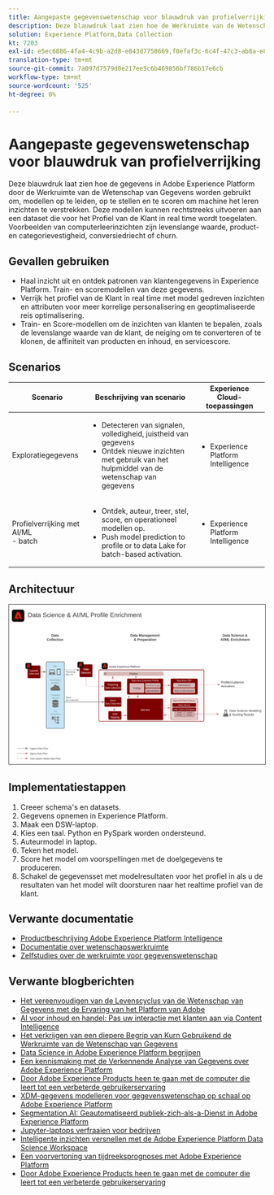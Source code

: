 ```yaml
---
title: Aangepaste gegevenswetenschap voor blauwdruk van profielverrijking
description: Deze blauwdruk laat zien hoe de Werkruimte van de Wetenschap van Gegevens van Adobe Experience Platform gegevens binnen Experience Platform kan gebruiken om, modellen op te leiden, op te stellen en te scoren om machine het leren inzichten van de gegevens te verstrekken.
solution: Experience Platform,Data Collection
kt: 7203
exl-id: e5ec6886-4fa4-4c9b-a2d8-e843d7758669,f0efaf3c-6c4f-47c3-ab8a-e8e146dd071c
translation-type: tm+mt
source-git-commit: 7a097d7579d0e217ee5c6b469856bf786b17e6cb
workflow-type: tm+mt
source-wordcount: '525'
ht-degree: 0%

---
```


# Aangepaste gegevenswetenschap voor blauwdruk van profielverrijking

Deze blauwdruk laat zien hoe de gegevens in Adobe Experience Platform door de Werkruimte van de Wetenschap van Gegevens worden gebruikt om, modellen op te leiden, op te stellen en te scoren om machine het leren inzichten te verstrekken. Deze modellen kunnen rechtstreeks uitvoeren aan een dataset die voor het Profiel van de Klant in real time wordt toegelaten. Voorbeelden van computerleerinzichten zijn levenslange waarde, product- en categorievestigheid, conversiedriecht of churn.

## Gevallen gebruiken

* Haal inzicht uit en ontdek patronen van klantengegevens in Experience Platform. Train- en scoremodellen van deze gegevens.
* Verrijk het profiel van de Klant in real time met model gedreven inzichten en attributen voor meer korrelige personalisering en geoptimaliseerde reis optimalisering.
* Train- en Score-modellen om de inzichten van klanten te bepalen, zoals de levenslange waarde van de klant, de neiging om te converteren of te klonen, de affiniteit van producten en inhoud, en servicescore.

## Scenarios

| Scenario | Beschrijving van scenario | Experience Cloud-toepassingen |
|---|---|---|
| Exploratiegegevens | <ul><li>Detecteren van signalen, volledigheid, juistheid van gegevens</li><li>Ontdek nieuwe inzichten met gebruik van het hulpmiddel van de wetenschap van gegevens</li></ul> | <ul><li>Experience Platform Intelligence</li></ul> |
| Profielverrijking met AI/ML<br> - batch | <ul><li>Ontdek, auteur, treer, stel, score, en operationeel modellen op.</li><li>Push model prediction to profile or to data Lake for batch-based activation.</li></ul> | <ul><li>Experience Platform Intelligence</li></ul> |

## Architectuur

<img src="assets/datascience.svg" alt="Referentiearchitectuur voor de Custom Data Science for Profile Enrichment Blueprint" style="border:1px solid #4a4a4a" />

## Implementatiestappen

1. Creeer schema&#39;s en datasets.
1. Gegevens opnemen in Experience Platform.
1. Maak een DSW-laptop.
1. Kies een taal. Python en PySpark worden ondersteund.
1. Auteurmodel in laptop.
1. Teken het model.
1. Score het model om voorspellingen met de doelgegevens te produceren.
1. Schakel de gegevensset met modelresultaten voor het profiel in als u de resultaten van het model wilt doorsturen naar het realtime profiel van de klant.

## Verwante documentatie

* [Productbeschrijving Adobe Experience Platform Intelligence](https://helpx.adobe.com/legal/product-descriptions/adobe-experience-platform-intelligence---product-description.html)
* [Documentatie over wetenschapswerkruimte](https://experienceleague.adobe.com/docs/experience-platform/data-science-workspace/home.html?lang=en)
* [Zelfstudies over de werkruimte voor gegevenswetenschap](https://experienceleague.adobe.com/docs/platform-learn/tutorials/data-science-workspace/understanding-data-science-workspace.html)

## Verwante blogberichten

* [Het vereenvoudigen van de Levenscyclus van de Wetenschap van Gegevens met de Ervaring van het Platform van Adobe](https://medium.com/adobetech/simplifying-the-data-science-lifecycle-with-adobe-platform-experience-8ea4f056d82f)
* [AI voor inhoud en handel: Pas uw interactie met klanten aan via Content Intelligence](https://medium.com/adobetech/content-and-commerce-ai-personalizing-your-interactions-with-customers-through-content-intelligence-dc182601deab)
* [Het verkrijgen van een diepere Begrip van Kurn Gebruikend de Werkruimte van de Wetenschap van Gegevens](https://medium.com/adobetech/gaining-a-deeper-understanding-of-churn-using-data-science-workspace-18a2190e0cf3)
* [Data Science in Adobe Experience Platform begrijpen](https://medium.com/adobetech/understanding-data-science-in-adobe-experience-platform-5bce5a17b42)
* [Een kennismaking met de Verkennende Analyse van Gegevens over Adobe Experience Platform](https://medium.com/adobetech/an-introductory-look-at-exploratory-data-analysis-on-adobe-experience-platform-1bfce7501d9a)
* [Door Adobe Experience Products heen te gaan met de computer die leert tot een verbeterde gebruikerservaring](https://medium.com/adobetech/cutting-across-adobe-experience-products-with-machine-learning-to-elevated-user-experience-7c85000510d1)
* [XDM-gegevens modelleren voor gegevenswetenschap op schaal op Adobe Experience Platform](https://medium.com/adobetech/modeling-xdm-data-for-data-science-at-scale-on-adobe-experience-platform-222bb2a6dbf7)
* [Segmentation.AI: Geautomatiseerd publiek-zich-als-a-Dienst in Adobe Experience Platform](https://medium.com/adobetech/segmentation-ai-automated-audience-clustering-as-a-service-in-adobe-experience-platform-261f4099462c)
* [Jupyter-laptops verfraaien voor bedrijven](https://medium.com/adobetech/reimagining-jupyter-notebooks-for-enterprise-scale-8bc6340d504a)
* [Intelligente inzichten versnellen met de Adobe Experience Platform Data Science Workspace](https://medium.com/adobetech/accelerate-intelligent-insights-with-adobe-experience-platform-data-science-workspace-89538bacbbea)
* [Een voorvertoning van tijdreeksprognoses met Adobe Experience Platform](https://medium.com/adobetech/preview-of-time-series-forecasting-with-adobe-experience-platform-38a2fc778e89)
* [Door Adobe Experience Products heen te gaan met de computer die leert tot een verbeterde gebruikerservaring](https://medium.com/adobetech/cutting-across-adobe-experience-products-with-machine-learning-to-elevated-user-experience-7c85000510d1)
